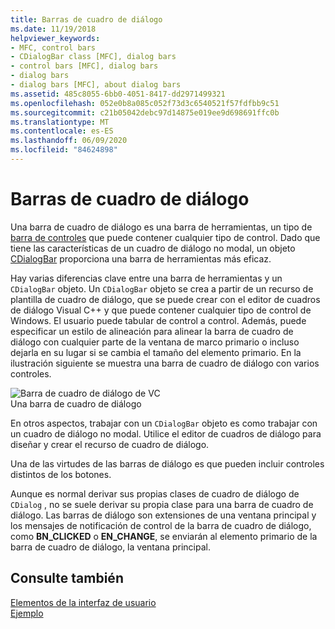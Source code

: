 ```yaml
---
title: Barras de cuadro de diálogo
ms.date: 11/19/2018
helpviewer_keywords:
- MFC, control bars
- CDialogBar class [MFC], dialog bars
- control bars [MFC], dialog bars
- dialog bars
- dialog bars [MFC], about dialog bars
ms.assetid: 485c8055-6bb0-4051-8417-dd2971499321
ms.openlocfilehash: 052e0b8a085c052f73d3c6540521f57fdfbb9c51
ms.sourcegitcommit: c21b05042debc97d14875e019ee9d698691ffc0b
ms.translationtype: MT
ms.contentlocale: es-ES
ms.lasthandoff: 06/09/2020
ms.locfileid: "84624898"
---
```

# <a name="dialog-bars"></a>Barras de cuadro de diálogo

Una barra de cuadro de diálogo es una barra de herramientas, un tipo de [barra de controles](control-bars.md) que puede contener cualquier tipo de control. Dado que tiene las características de un cuadro de diálogo no modal, un objeto [CDialogBar](reference/cdialogbar-class.md) proporciona una barra de herramientas más eficaz.

Hay varias diferencias clave entre una barra de herramientas y un `CDialogBar` objeto. Un `CDialogBar` objeto se crea a partir de un recurso de plantilla de cuadro de diálogo, que se puede crear con el editor de cuadros de diálogo Visual C++ y que puede contener cualquier tipo de control de Windows. El usuario puede tabular de control a control. Además, puede especificar un estilo de alineación para alinear la barra de cuadro de diálogo con cualquier parte de la ventana de marco primario o incluso dejarla en su lugar si se cambia el tamaño del elemento primario. En la ilustración siguiente se muestra una barra de cuadro de diálogo con varios controles.

![Barra de cuadro de diálogo de VC](../mfc/media/vc378t1.gif "Barra de cuadro de diálogo de VC") <br/>
Una barra de cuadro de diálogo

En otros aspectos, trabajar con un `CDialogBar` objeto es como trabajar con un cuadro de diálogo no modal. Utilice el editor de cuadros de diálogo para diseñar y crear el recurso de cuadro de diálogo.

Una de las virtudes de las barras de diálogo es que pueden incluir controles distintos de los botones.

Aunque es normal derivar sus propias clases de cuadro de diálogo de `CDialog` , no se suele derivar su propia clase para una barra de cuadro de diálogo. Las barras de diálogo son extensiones de una ventana principal y los mensajes de notificación de control de la barra de cuadro de diálogo, como **BN_CLICKED** o **EN_CHANGE**, se enviarán al elemento primario de la barra de cuadro de diálogo, la ventana principal.

## <a name="see-also"></a>Consulte también

[Elementos de la interfaz de usuario](user-interface-elements-mfc.md)<br/>
[Ejemplo](../overview/visual-cpp-samples.md)
